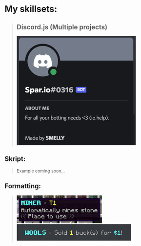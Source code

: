 # My skillsets:
> ## Discord.js (Multiple projects)
> ![Bot example](/assets/robot.png)

## Skript:
> Example coming soon...

## Formatting:
> ![Formatting 1](/assets/miner.png) 
> ![Formatting 2](/assets/action.png)

